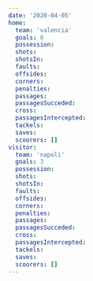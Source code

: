 ```yaml
---
date: '2020-04-05'
home:
  team: 'valencia'
  goals: 0
  possession:
  shots:
  shotsIn:
  faults:
  offsides:
  corners:
  penalties:
  passages:
  passagesSucceded:
  cross:
  passagesIntercepted:
  tackels:
  saves:
  scoorers: []
visitor:
  team: 'napoli'
  goals: 3
  possession:
  shots:
  shotsIn:
  faults:
  offsides:
  corners:
  penalties:
  passages:
  passagesSucceded:
  cross:
  passagesIntercepted:
  tackels:
  saves:
  scoorers: []
---
```

